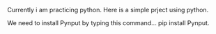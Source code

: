 Currently i am practicing python. Here is a simple prject using python. 


We need to install Pynput by typing this command... pip install Pynput. 
